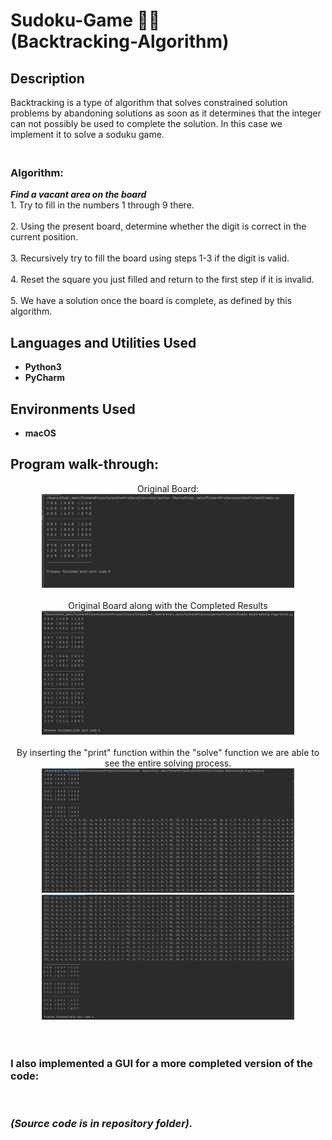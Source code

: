 <h1> Sudoku-Game 🔢🧩<br>
(Backtracking-Algorithm)</br></h1>


<h2>Description</h2>
Backtracking is a type of algorithm that solves constrained solution problems by abandoning solutions as soon as it determines that the integer can not possibly be used to complete the solution. In this case we implement it to solve a soduku game.

<h3><br><b> Algorithm: </b></br></h3>
<b><i> Find a vacant area on the board</b></i>
<br> 1. Try to fill in the numbers 1 through 9 there. <br>
<br> 2. Using the present board, determine whether the digit is correct in the current position. <br>
<br> 3. Recursively try to fill the board using steps 1-3 if the digit is valid. <br>
<br> 4. Reset the square you just filled and return to the first step if it is invalid. <br>
<br> 5. We have a solution once the board is complete, as defined by this algorithm. <br>
<h2>Languages and Utilities Used</h2>

- <b>Python3</b> 
- <b>PyCharm</b>

<h2>Environments Used </h2>

- <b>macOS</b>

<h2>Program walk-through:</h2>

<p align="center">
Original Board: <br/>
<img src="Original Sudoku Board.png" height="80%" width="80%" />
<br />
<br />
Original Board along with the Completed Results <br/>
<img src="Original board along with solved results.png" height="80%" width="80%" />
<br />
<br />
By inserting the "print" function within the "solve" function we are able to see the entire solving process. <br/>
<img src="Sudoku solving pt.1.png" height="80%" width="80%" />
<img src="Sudoku solving pt.2.png" height="80%" width="80%" />
<br />
<br />
<br><h3>I also implemented a GUI for a more completed version of the code:</br></h3>
<img srs="Sudoku GUI.png" height="80%" width="80%" />
<br><h3><i>(Source code is in repository folder).</br></h3></i>
</p>
